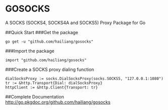 GOSOCKS
=======

A SOCKS (SOCKS4, SOCKS4A and SOCKS5) Proxy Package for Go

##Quick Start
###Get the package

    go get -u "github.com/hailiang/gosocks"

###Import the package

    import "github.com/hailiang/gosocks"

###Create a SOCKS proxy dialing function

    dialSocksProxy := socks.DialSocksProxy(socks.SOCKS5, "127.0.0.1:1080")
    tr := &http.Transport{Dial: dialSocksProxy}
    httpClient := &http.Client{Transport: tr}

##Complete Documentation
http://go.pkgdoc.org/github.com/hailiang/gosocks
